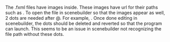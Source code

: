 The .fxml files have images inside. These images have url for their paths such as <Image url="@/images/RouletteWheel.png" />.
To open the file in scenebuilder so that the images appear as well, 2 dots are needed after @. For example, <Image url="@../images/RouletteWheel.png" />.
Once done editing in scenebuilder, the dots should be deleted and reverted so that the program can launch. This seems to be an issue in scenebuilder not recognizing the file path without these dots.
